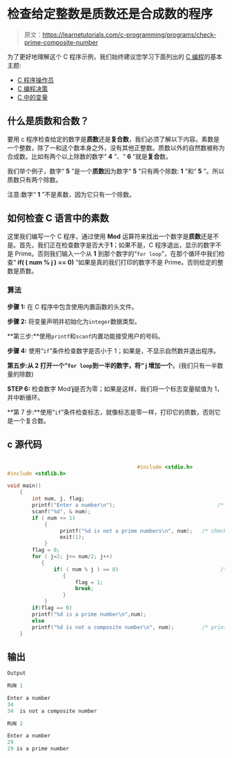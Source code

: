# 检查给定整数是质数还是合成数的程序

> 原文：<https://learnetutorials.com/c-programming/programs/check-prime-composite-number>

为了更好地理解这个 C 程序示例，我们始终建议您学习下面列出的 [C 编程](../ "C programming")的基本主题:

*   [C 程序操作员](../../c-programming/operators "C program tokens")
*   [C 编程决策](../../c-programming/decision-making-statements "C programming decision making")
*   [C 中的变量](../../c-programming/variables)

## 什么是质数和合数？

要用 c 程序检查给定的数字是**质数**还是**复合数**，我们必须了解以下内容。素数是一个整数，除了一和这个数本身之外，没有其他正整数。质数以外的自然数被称为合成数。比如有两个以上除数的数字“ **4** ”、“ **6** ”就是**复合**数。

我们举个例子，数字“ **5** ”是一个**质数**因为数字“ **5** ”只有两个除数: **1** ”和“ **5** ”。所以质数只有两个除数。

注意:数字“ **1** ”不是素数，因为它只有一个除数。

## 如何检查 C 语言中的素数

这里我们编写一个 C 程序，通过使用 **Mod** 运算符来找出一个数字是**质数**还是不是。首先，我们正在检查数字是否大于**1**；如果不是，C 程序退出，显示的数字不是 Prime。否则我们输入一个从 **1** 到那个数字的“`for loop`”，在那个循环中我们检查“ **if( ( num % j ) == 0)** ”如果是真的我们打印的数字不是 Prime。否则给定的整数是质数。

### 算法

**步骤 1:** 在 C 程序中包含使用内置函数的头文件。

**步骤 2:** 将变量声明并初始化为`integer`数据类型。

**第三步:**使用`printf`和`scanf`内置功能接受用户的号码。

**步骤 4:** 使用“`if`”条件检查数字是否小于 1；如果是，不显示自然数并退出程序。

**第五步:**从 **2** 打开一个“`for loop`到一半的数字，将“ **j** 增加**一个**。(我们只有一半数量的除数)

**STEP 6:** 检查数字 Mod’**j**是否为零；如果是这样，我们将一个标志变量赋值为 1，并中断循环。

**第 7 步:**使用“`if`”条件检查标志，就像标志是零一样，打印它的质数，否则它是一个复合数。

## c 源代码

```c

                                          #include <stdio.h>
#include <stdlib.h>

void main()
    {
        int num, j, flag;
        printf("Enter a number\n");                                 /* take the input number from user */
        scanf("%d", & num);
        if ( num <= 1)
            {
                 printf("%d is not a prime numbers\n", num);   /* check whether number is less than 1 */
                 exit(1);
            }
        flag = 0;
        for ( j=2; j<= num/2; j++)
           {
               if( ( num % j ) == 0)                                 /* do the calculation using mod operator and check the given number is prime or not  */
                  {
                      flag = 1;
                      break;
                  }
            }
        if(flag == 0)
        printf("%d is a prime number\n",num);
        else
        printf("%d is not a composite number\n", num);         /* prints the output of the program */
    }

```

## 输出

```c
Output

RUN 1

Enter a number
34
34  is not a composite number

RUN 2

Enter a number
29
29 is a prime number
```